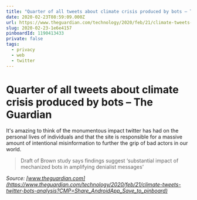 ```yaml
---
title: "Quarter of all tweets about climate crisis produced by bots – The Guardian"
date: 2020-02-23T08:59:09.000Z
url: https://www.theguardian.com/technology/2020/feb/21/climate-tweets-twitter-bots-analysis?CMP=Share_AndroidApp_Save_to_pinboard
slug: 2020-02-23-1e6e4157
pinboardId: 1190413433
private: false
tags:
  - privacy
  - web
  - twitter
---
```


# Quarter of all tweets about climate crisis produced by bots – The Guardian

It's amazing to think of the monumentous impact twitter has had on the personal lives of individuals and that the site is responsible for a massive amount of intentional misinformation to further the grip of bad actors in our world.

> Draft of Brown study says findings suggest ‘substantial impact of mechanized bots in amplifying denialist messages’

_Source: [www.theguardian.com](https://www.theguardian.com/technology/2020/feb/21/climate-tweets-twitter-bots-analysis?CMP=Share_AndroidApp_Save_to_pinboard)_
